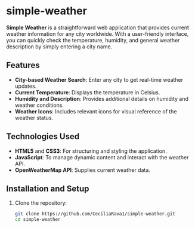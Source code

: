 # simple-weather

**Simple Weather** is a straightforward web application that provides current weather information for any city worldwide. With a user-friendly interface, you can quickly check the temperature, humidity, and general weather description by simply entering a city name.

## Features

- **City-based Weather Search**: Enter any city to get real-time weather updates.
- **Current Temperature**: Displays the temperature in Celsius.
- **Humidity and Description**: Provides additional details on humidity and weather conditions.
- **Weather Icons**: Includes relevant icons for visual reference of the weather status.

## Technologies Used

- **HTML5** and **CSS3**: For structuring and styling the application.
- **JavaScript**: To manage dynamic content and interact with the weather API.
- **OpenWeatherMap API**: Supplies current weather data.

## Installation and Setup

1. Clone the repository:
   ```bash
   git clone https://github.com/CeciliaRava1/simple-weather.git
   cd simple-weather
